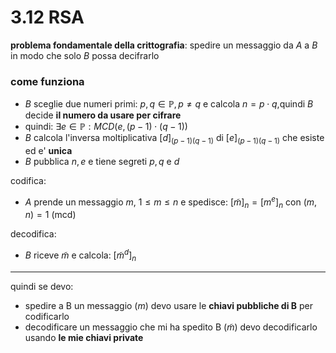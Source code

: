 # 3.12 RSA
**problema fondamentale della crittografia**: spedire un messaggio da $A$ a $B$ in modo che solo $B$ possa decifrarlo

### come funziona
* $B$ sceglie due numeri primi: $p,q \in \mathbb P, p\neq q$ e calcola $n=p \cdot q$,quindi $B$ decide **il numero da usare per cifrare**
* quindi: $\exists e \in \mathbb P: MCD(e,(p-1)\cdot(q-1))$ 
* $B$ calcola l'inversa moltiplicativa $[d]_{(p-1)(q-1)}$ di $[e]_{(p-1)(q-1)}$ che esiste ed e' **unica**
* $B$ pubblica $n,e$ e tiene segreti $p,q \text{ e } d$

codifica:
* $A$ prende un messaggio $m$, $1\leq m\leq n$ e spedisce: $[\tilde{m}]_{n} = [m^e]_{n}$ con $(m,n)=1$ (mcd)

decodifica:
* $B$ riceve $\tilde{m}$ e calcola: $[\tilde{m}^d]_{n}$

---
quindi se devo:
* spedire a B un messaggio ($m$) devo usare le **chiavi pubbliche di B** per codificarlo
* decodificare un messaggio che mi ha spedito B ($\tilde{m}$) devo decodificarlo usando **le mie chiavi private**